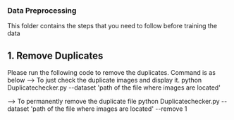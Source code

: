  ### Data Preprocessing
 
This folder contains the steps that you need to follow before training the data
## 1. Remove Duplicates 
Please run the following code to remove the duplicates. Command is as below 
--> To just check the duplicate images and display it.
python Duplicatechecker.py --dataset 'path of the file where images are located'
    
--> To permanently remove the duplicate file
python Duplicatechecker.py --dataset 'path of the file where images are located' --remove 1
